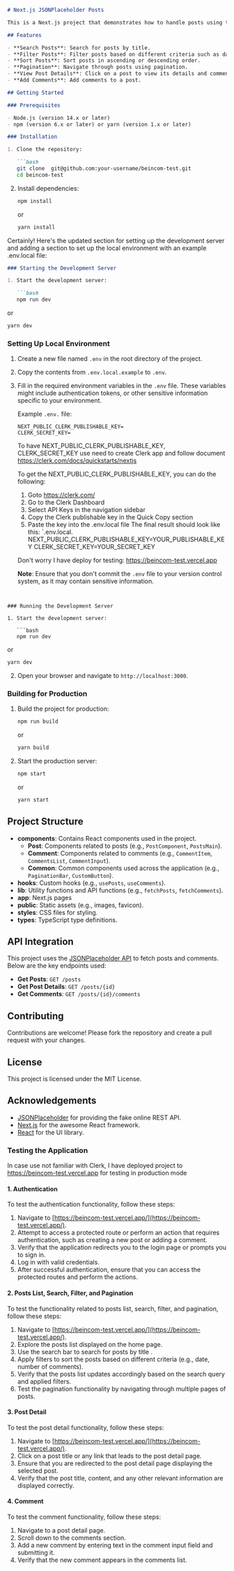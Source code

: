 
```markdown
# Next.js JSONPlaceholder Posts

This is a Next.js project that demonstrates how to handle posts using the JSONPlaceholder API. The application allows users to search, filter, paginate, view details of posts add comment.

## Features

- **Search Posts**: Search for posts by title.
- **Filter Posts**: Filter posts based on different criteria such as date and number of comments.
- **Sort Posts**: Sort posts in ascending or descending order.
- **Pagination**: Navigate through posts using pagination.
- **View Post Details**: Click on a post to view its details and comments.
- **Add Comments**: Add comments to a post.

## Getting Started

### Prerequisites

- Node.js (version 14.x or later)
- npm (version 6.x or later) or yarn (version 1.x or later)

### Installation

1. Clone the repository:

   ```bash
   git clone  git@github.com:your-username/beincom-test.git
   cd beincom-test
   ```

2. Install dependencies:

   ```bash
   npm install
   ```

   or

   ```bash
   yarn install
   ```

Certainly! Here's the updated section for setting up the development server and adding a section to set up the local environment with an example .env.local file:

```markdown
### Starting the Development Server

1. Start the development server:

   ```bash
   npm run dev
   ```

   or

   ```bash
   yarn dev
   ```

### Setting Up Local Environment

1. Create a new file named `.env` in the root directory of the project.

2. Copy the contents from `.env.local.example` to `.env`.

3. Fill in the required environment variables in the `.env` file. These variables might include authentication tokens, or other sensitive information specific to your environment.

   Example `.env.` file:

   ```plaintext
   NEXT_PUBLIC_CLERK_PUBLISHABLE_KEY=
   CLERK_SECRET_KEY=
   ```
   To have  NEXT_PUBLIC_CLERK_PUBLISHABLE_KEY, CLERK_SECRET_KEY
   use need to create Clerk app and follow document https://clerk.com/docs/quickstarts/nextjs

   To get the NEXT_PUBLIC_CLERK_PUBLISHABLE_KEY, you can do the following:
   1. Goto https://clerk.com/
   2. Go to the Clerk Dashboard
   3. Select API Keys in the navigation sidebar
   4. Copy the Clerk publishable key in the Quick Copy section
   5. Paste the key into the .env.local file
   The final result should look like this: `.env.local. NEXT_PUBLIC_CLERK_PUBLISHABLE_KEY=YOUR_PUBLISHABLE_KEY CLERK_SECRET_KEY=YOUR_SECRET_KEY

   Don't worry I have deploy for testing: https://beincom-test.vercel.app

   
   **Note**: Ensure that you don't commit the `.env` file to your version control system, as it may contain sensitive information.
```


### Running the Development Server

1. Start the development server:

   ```bash
   npm run dev
   ```

   or

   ```bash
   yarn dev
   ```

2. Open your browser and navigate to `http://localhost:3000`.

### Building for Production

1. Build the project for production:

   ```bash
   npm run build
   ```

   or

   ```bash
   yarn build
   ```

2. Start the production server:

   ```bash
   npm start
   ```

   or

   ```bash
   yarn start
   ```

## Project Structure

- **components**: Contains React components used in the project.
  - **Post**: Components related to posts (e.g., `PostComponent`, `PostsMain`).
  - **Comment**: Components related to comments (e.g., `CommentItem`, `CommentsList`, `CommentInput`).
  - **Common**: Common components used across the application (e.g., `PaginationBar`, `CustomButton`).
- **hooks**: Custom hooks (e.g., `usePosts`, `useComments`).
- **lib**: Utility functions and API functions (e.g., `fetchPosts`, `fetchComments`).
- **app**: Next.js pages
- **public**: Static assets (e.g., images, favicon).
- **styles**: CSS files for styling.
- **types**: TypeScript type definitions.

## API Integration

This project uses the [JSONPlaceholder API](https://jsonplaceholder.typicode.com/) to fetch posts and comments. Below are the key endpoints used:

- **Get Posts**: `GET /posts`
- **Get Post Details**: `GET /posts/{id}`
- **Get Comments**: `GET /posts/{id}/comments`

## Contributing

Contributions are welcome! Please fork the repository and create a pull request with your changes.

## License

This project is licensed under the MIT License.

## Acknowledgements

- [JSONPlaceholder](https://jsonplaceholder.typicode.com/) for providing the fake online REST API.
- [Next.js](https://nextjs.org/) for the awesome React framework.
- [React](https://reactjs.org/) for the UI library.

### Testing the Application

In case use not familiar with Clerk, I have deployed project to https://beincom-test.vercel.app  for testing in production mode

#### 1. Authentication

To test the authentication functionality, follow these steps:

1. Navigate to [https://beincom-test.vercel.app/](https://beincom-test.vercel.app/).
2. Attempt to access a protected route or perform an action that requires authentication, such as creating a new post or adding a comment.
3. Verify that the application redirects you to the login page or prompts you to sign in.
4. Log in with valid credentials.
5. After successful authentication, ensure that you can access the protected routes and perform the actions.

#### 2. Posts List, Search, Filter, and Pagination

To test the functionality related to posts list, search, filter, and pagination, follow these steps:

1. Navigate to [https://beincom-test.vercel.app/](https://beincom-test.vercel.app/).
2. Explore the posts list displayed on the home page.
3. Use the search bar to search for posts by title .
4. Apply filters to sort the posts based on different criteria (e.g., date, number of comments).
5. Verify that the posts list updates accordingly based on the search query and applied filters.
6. Test the pagination functionality by navigating through multiple pages of posts.

#### 3. Post Detail

To test the post detail functionality, follow these steps:

1. Navigate to [https://beincom-test.vercel.app/](https://beincom-test.vercel.app/).
2. Click on a post title or any link that leads to the post detail page.
3. Ensure that you are redirected to the post detail page displaying the selected post.
4. Verify that the post title, content, and any other relevant information are displayed correctly.

#### 4. Comment

To test the comment functionality, follow these steps:

1. Navigate to a post detail page.
2. Scroll down to the comments section.
3. Add a new comment by entering text in the comment input field and submitting it.
4. Verify that the new comment appears in the comments list.

